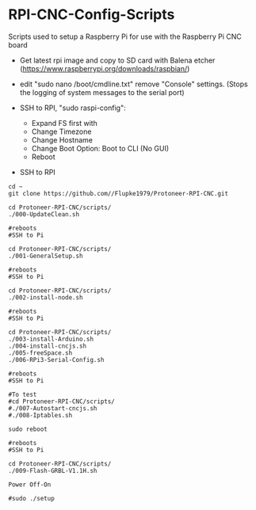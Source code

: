 # RPI-CNC-Config-Scripts
Scripts used to setup a Raspberry Pi for use with the Raspberry Pi CNC board

* Get latest rpi image and copy to SD card with Balena etcher (https://www.raspberrypi.org/downloads/raspbian/)

* edit "sudo nano /boot/cmdline.txt" remove "Console" settings. (Stops the logging of system messages to the serial port)

* SSH to  RPI,  "sudo raspi-config":
	* Expand FS first with
	* Change Timezone
	* Change Hostname
	* Change Boot Option: Boot to CLI (No GUI)
	* Reboot

* SSH to  RPI

```
cd ~
git clone https://github.com//Flupke1979/Protoneer-RPI-CNC.git

cd Protoneer-RPI-CNC/scripts/
./000-UpdateClean.sh

#reboots
#SSH to Pi

cd Protoneer-RPI-CNC/scripts/
./001-GeneralSetup.sh

#reboots
#SSH to Pi

cd Protoneer-RPI-CNC/scripts/
./002-install-node.sh

#reboots
#SSH to Pi

cd Protoneer-RPI-CNC/scripts/
./003-install-Arduino.sh
./004-install-cncjs.sh
./005-freeSpace.sh
./006-RPi3-Serial-Config.sh

#reboots
#SSH to Pi

#To test
#cd Protoneer-RPI-CNC/scripts/
#./007-Autostart-cncjs.sh
#./008-Iptables.sh

sudo reboot

#reboots
#SSH to Pi

cd Protoneer-RPI-CNC/scripts/
./009-Flash-GRBL-V1.1H.sh

Power Off-On

#sudo ./setup
```
